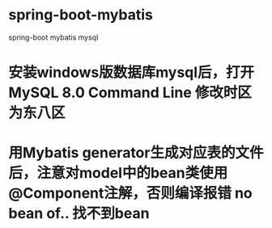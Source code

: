 # spring-boot-mybatis
spring-boot mybatis mysql

# 安装windows版数据库mysql后，打开MySQL 8.0 Command Line 修改时区为东八区
# 用Mybatis generator生成对应表的文件后，注意对model中的bean类使用@Component注解，否则编译报错 no bean of.. 找不到bean
